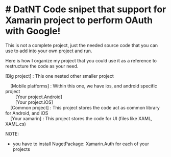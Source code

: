 # # DatNT Code snipet that support for Xamarin project to perform OAuth with Google!

This is not a complete project, just the needed source code that you can use to add into your own project and run.

Here is how I organize my project that you could use it as a reference to restructure the code as your need.


[Big project] : This one nested other smaller project  

&nbsp;&nbsp;&nbsp;&nbsp;[Mobile platforms] : Within this one, we have ios, and android specific project  
&nbsp;&nbsp;&nbsp;&nbsp;&nbsp;&nbsp;&nbsp;&nbsp;[Your project.Android]  
&nbsp;&nbsp;&nbsp;&nbsp;&nbsp;&nbsp;&nbsp;&nbsp;[Your project.iOS]  
&nbsp;&nbsp;&nbsp;&nbsp;[Common project] : This project stores the code act as common library for Android, and iOS  
&nbsp;&nbsp;&nbsp;&nbsp;[Your xamarin] : This project stores the code for UI (files like XAML, XAML.cs)  
  
NOTE:  
* you have to install NugetPackage: Xamarin.Auth for each of your projects
